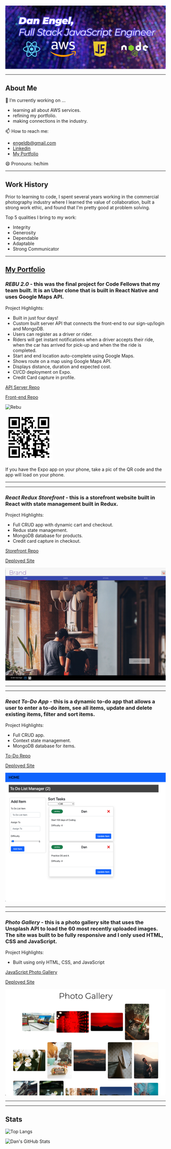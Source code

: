 ![background image](assets/github_header.jpg)


___

## About Me

🔭 I’m currently working on ...
  - learning all about AWS services.
  - refining my portfolio.
   - making connections in the industry.

📫 How to reach me:
  - engeldb@gmail.com
  - [Linkedin](https://www.linkedin.com/in/danengel-seattle/)
  - [My Portfolio](https://danengel.webflow.io/)

😄 Pronouns: he/him

___

## Work History

Prior to learning to code, I spent several years working in the commercial photography industry where I learned the value of collaboration, built a strong work ethic, and found that I'm pretty good at problem solving.

Top 5 qualities I bring to my work:

- Integrity
- Generosity
- Dependable
- Adaptable
- Strong Communicator

___

## [My Portfolio](https://danengel.webflow.io/)

### *REBU 2.0* - this was the final project for Code Fellows that my team built. It is an Uber clone that is built in React Native and uses Google Maps API.

Project Highlights:

- Built in just four days!
- Custom built server API that connects the front-end to our sign-up/login and MongoDB.
- Users can register as a driver or rider.
- Riders will get instant notifications when a driver accepts their ride, when the car has arrived for pick-up and when the the ride is completed.
- Start and end location auto-complete using Google Maps.
- Shows route on a map using Google Maps API.
- Displays distance, duration and expected cost.
- CI/CD deployment on Expo.
- Credit Card capture in profile.

[API Server Repo](https://github.com/daneng1/auth-api-1)

[Front-end Repo](https://github.com/daneng1/RebuNative)

![Rebu](./assets/rebu.gif)

![Rebu Expo](./assets/rebu_expo.png)

If you have the Expo app on your phone, take a pic of the QR code and the app will load on your phone.

---
---

### *React Redux Storefront* - this is a storefront website built in React with state management built in Redux.

Project Highlights:

- Full CRUD app with dynamic cart and checkout.
- Redux state management.
- MongoDB database for products.
- Credit card capture in checkout.

[Storefront Repo](https://github.com/daneng1/storefont)

<a href="https://danengel-storefront.netlify.app/" target="_blank">Deployed Site</a>

![Storefront](./assets/storefront.png)

---
---

### *React To-Do App* - this is a dynamic to-do app that allows a user to enter a to-do item, see all items, update and delete existing items, filter and sort items.

Project Highlights:

- Full CRUD app.
- Context state management.
- MongoDB database for items.

[To-Do Repo](https://github.com/daneng1/todo)

<a href="https://react-todo-danengel.netlify.app/" target="_blank">Deployed Site</a>

![To-Do](./assets/to-do.png)

---
---

### *Photo Gallery* - this is a photo gallery site that uses the Unsplash API to load the 60 most recently uploaded images. The site was built to be fully responsive and I only used HTML, CSS and JavaScript.

Project Highlights:

- Built using only HTML, CSS, and JavaScript

[JavaScript Photo Gallery](https://github.com/daneng1/vanillaJSPhotoGallery)

<a href="https://photogallery-danengel.netlify.app/" target="_blank">Deployed Site</a>

![Photo Gallery](./assets/photo-gallery.png)

---
---

## Stats

![Top Langs](https://github-readme-stats.vercel.app/api/top-langs/?username=daneng1&theme=merko&langs_count=8)

![Dan's GitHub Stats](https://github-readme-stats.vercel.app/api?username=daneng1&show_icons=true&theme=dark)